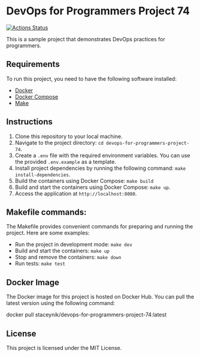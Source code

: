 # DevOps for Programmers Project 74

[![Actions Status](https://github.com/mafrarrix/devops-for-programmers-project-74/workflows/hexlet-check/badge.svg)](https://github.com/mafrarrix/devops-for-programmers-project-74/actions)

This is a sample project that demonstrates DevOps practices for programmers.

## Requirements

To run this project, you need to have the following software installed:

- [Docker](https://docs.docker.com/get-docker/)
- [Docker Compose](https://docs.docker.com/compose/install/)
- [Make](https://www.gnu.org/software/make/)

## Instructions

1. Clone this repository to your local machine.
2. Navigate to the project directory: `cd devops-for-programmers-project-74`.
3. Create a `.env` file with the required environment variables. You can use the provided `.env.example` as a template.
4. Install project dependencies by running the following command: `make install-dependencies`.
5. Build the containers using Docker Compose: `make build`
5. Build and start the containers using Docker Compose: `make up`.
6. Access the application at `http://localhost:8080`.

## Makefile commands:

The Makefile provides convenient commands for preparing and running the project. Here are some examples:
- Run the project in development mode: `make dev`
- Build and start the containers: `make up`
- Stop and remove the containers: `make down`
- Run tests: `make test`

## Docker Image

The Docker image for this project is hosted on Docker Hub. You can pull the latest version using the following command:


docker pull staceynik/devops-for-programmers-project-74:latest


## License

This project is licensed under the MIT License.
